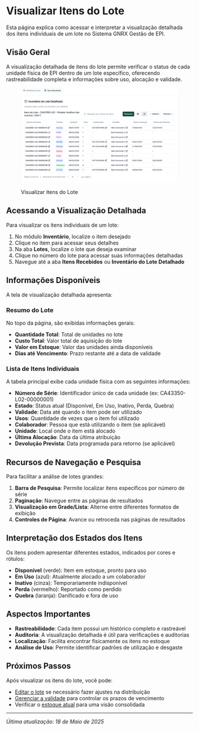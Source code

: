# Visualizar Itens do Lote

Esta página explica como acessar e interpretar a visualização detalhada dos itens individuais de um lote no Sistema GNRX Gestão de EPI.

## Visão Geral

A visualização detalhada de itens do lote permite verificar o status de cada unidade física de EPI dentro de um lote específico, oferecendo rastreabilidade completa e informações sobre uso, alocação e validade.

<figure><img src="../../.gitbook/assets/image (39).png" alt=""><figcaption><p>Visualizar itens do Lote</p></figcaption></figure>

## Acessando a Visualização Detalhada

Para visualizar os itens individuais de um lote:

1. No módulo **Inventário**, localize o item desejado
2. Clique no item para acessar seus detalhes
3. Na aba **Lotes**, localize o lote que deseja examinar
4. Clique no número do lote para acessar suas informações detalhadas
5. Navegue até a aba **Itens Recebidos** ou **Inventário do Lote Detalhado**

## Informações Disponíveis

A tela de visualização detalhada apresenta:

### Resumo do Lote

No topo da página, são exibidas informações gerais:

* **Quantidade Total**: Total de unidades no lote
* **Custo Total**: Valor total de aquisição do lote
* **Valor em Estoque**: Valor das unidades ainda disponíveis
* **Dias até Vencimento**: Prazo restante até a data de validade

### Lista de Itens Individuais

A tabela principal exibe cada unidade física com as seguintes informações:

* **Número de Série**: Identificador único de cada unidade (ex: CA43350-L02-00000001)
* **Estado**: Status atual (Disponível, Em Uso, Inativo, Perda, Quebra)
* **Validade**: Data até quando o item pode ser utilizado
* **Usos**: Quantidade de vezes que o item foi utilizado
* **Colaborador**: Pessoa que está utilizando o item (se aplicável)
* **Unidade**: Local onde o item está alocado
* **Última Alocação**: Data da última atribuição
* **Devolução Prevista**: Data programada para retorno (se aplicável)

## Recursos de Navegação e Pesquisa

Para facilitar a análise de lotes grandes:

1. **Barra de Pesquisa**: Permite localizar itens específicos por número de série
2. **Paginação**: Navegue entre as páginas de resultados
3. **Visualização em Grade/Lista**: Alterne entre diferentes formatos de exibição
4. **Controles de Página**: Avance ou retroceda nas páginas de resultados

## Interpretação dos Estados dos Itens

Os itens podem apresentar diferentes estados, indicados por cores e rótulos:

* **Disponível** (verde): Item em estoque, pronto para uso
* **Em Uso** (azul): Atualmente alocado a um colaborador
* **Inativo** (cinza): Temporariamente indisponível
* **Perda** (vermelho): Reportado como perdido
* **Quebra** (laranja): Danificado e fora de uso

## Aspectos Importantes

* **Rastreabilidade**: Cada item possui um histórico completo e rastreável
* **Auditoria**: A visualização detalhada é útil para verificações e auditorias
* **Localização**: Facilita encontrar fisicamente os itens no estoque
* **Análise de Uso**: Permite identificar padrões de utilização e desgaste

## Próximos Passos

Após visualizar os itens do lote, você pode:

* [Editar o lote](editar-lote.md) se necessário fazer ajustes na distribuição
* [Gerenciar a validade](gerenciar-validade.md) para controlar os prazos de vencimento
* Verificar o [estoque atual](../relatorios/estoque-atual.md) para uma visão consolidada

***

_Última atualização: 18 de Maio de 2025_
